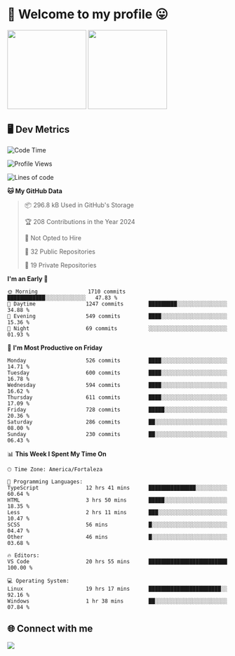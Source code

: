 # 🎉 Welcome to my profile 😛

<div>
  <img height="180em" src="https://github-readme-stats.vercel.app/api?username=VinicciusSantos&show_icons=true&icon_color=fff&include_all_commits=true&count_private=true&bg_color=30,000,000&title_color=fff&text_color=fff"/>
  <img height="180em" src="https://github-readme-stats.vercel.app/api/top-langs/?username=VinicciusSantos&langs_count=8&layout=compact&include_all_commits=true&count_private=true&bg_color=30,000,000&title_color=fff&text_color=fff"/>
</div>

## 🖥️ Dev Metrics

<!--START_SECTION:waka-->
![Code Time](http://img.shields.io/badge/Code%20Time-1%2C781%20hrs%2026%20mins-blue)

![Profile Views](http://img.shields.io/badge/Profile%20Views-0-blue)

![Lines of code](https://img.shields.io/badge/From%20Hello%20World%20I%27ve%20Written-5.4%20million%20lines%20of%20code-blue)

**🐱 My GitHub Data** 

> 📦 296.8 kB Used in GitHub's Storage 
 > 
> 🏆 208 Contributions in the Year 2024
 > 
> 🚫 Not Opted to Hire
 > 
> 📜 32 Public Repositories 
 > 
> 🔑 19 Private Repositories 
 > 
**I'm an Early 🐤** 

```text
🌞 Morning                1710 commits        ████████████░░░░░░░░░░░░░   47.83 % 
🌆 Daytime                1247 commits        █████████░░░░░░░░░░░░░░░░   34.88 % 
🌃 Evening                549 commits         ████░░░░░░░░░░░░░░░░░░░░░   15.36 % 
🌙 Night                  69 commits          ░░░░░░░░░░░░░░░░░░░░░░░░░   01.93 % 
```
📅 **I'm Most Productive on Friday** 

```text
Monday                   526 commits         ████░░░░░░░░░░░░░░░░░░░░░   14.71 % 
Tuesday                  600 commits         ████░░░░░░░░░░░░░░░░░░░░░   16.78 % 
Wednesday                594 commits         ████░░░░░░░░░░░░░░░░░░░░░   16.62 % 
Thursday                 611 commits         ████░░░░░░░░░░░░░░░░░░░░░   17.09 % 
Friday                   728 commits         █████░░░░░░░░░░░░░░░░░░░░   20.36 % 
Saturday                 286 commits         ██░░░░░░░░░░░░░░░░░░░░░░░   08.00 % 
Sunday                   230 commits         ██░░░░░░░░░░░░░░░░░░░░░░░   06.43 % 
```


📊 **This Week I Spent My Time On** 

```text
🕑︎ Time Zone: America/Fortaleza

💬 Programming Languages: 
TypeScript               12 hrs 41 mins      ███████████████░░░░░░░░░░   60.64 % 
HTML                     3 hrs 50 mins       █████░░░░░░░░░░░░░░░░░░░░   18.35 % 
Less                     2 hrs 11 mins       ███░░░░░░░░░░░░░░░░░░░░░░   10.47 % 
SCSS                     56 mins             █░░░░░░░░░░░░░░░░░░░░░░░░   04.47 % 
Other                    46 mins             █░░░░░░░░░░░░░░░░░░░░░░░░   03.68 % 

🔥 Editors: 
VS Code                  20 hrs 55 mins      █████████████████████████   100.00 % 

💻 Operating System: 
Linux                    19 hrs 17 mins      ███████████████████████░░   92.16 % 
Windows                  1 hr 38 mins        ██░░░░░░░░░░░░░░░░░░░░░░░   07.84 % 
```


<!--END_SECTION:waka-->

## 🌐 Connect with me

<a href="https://www.linkedin.com/in/vinicius-guedes-b817aa223/"><img src="https://img.shields.io/badge/LinkedIn-0077B5?style=for-the-badge&logo=linkedin&logoColor=white"/></a>

